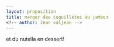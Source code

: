 ```yaml
---
layout: proposition
title: manger des coquilletes au jambon
<!-- author: Jean valjean -->
---
```

et du nutella en dessert!